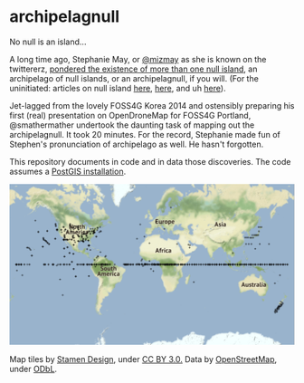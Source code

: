# archipelagnull
No null is an island...

A long time ago, Stephanie May, or [@mizmay](https://twitter.com/mizmay) as she is known on the twittererz, [pondered the existence of more than one null island](https://twitter.com/schuyler/status/502291351686242305), an archipelago of null islands, or an archipelagnull, if you will. (For the uninitiated: articles on null island [here](https://www.atlasobscura.com/articles/null-island-is-one-of-the-most-visited-places-on-earth-too-bad-it-doesnt-exist), [here](https://en.wikipedia.org/wiki/Null_Island), and uh [here](https://www.wsj.com/articles/if-you-cant-follow-directions-youll-end-up-on-null-island-1468422251)).

Jet-lagged from the lovely FOSS4G Korea 2014 and ostensibly preparing his first (real) presentation on OpenDroneMap for FOSS4G Portland, @smathermather undertook the daunting task of mapping out the archipelagnull. It took 20 minutes. For the record, Stephanie made fun of Stephen's pronunciation of archipelago as well. He hasn't forgotten.

This repository documents in code and in data those discoveries. The code assumes a [PostGIS installation](https://postgis.net).

![](archipelago.png)

Map tiles by [Stamen Design](http://stamen.com/), under [CC BY 3.0.](http://creativecommons.org/licenses/by/3.0) Data by [OpenStreetMap](http://openstreetmap.org/), under [ODbL](http://www.openstreetmap.org/copyright).
